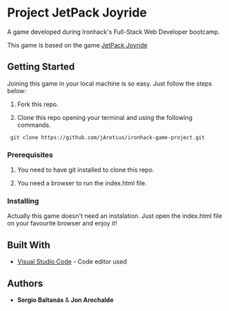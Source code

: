# Project JetPack Joyride

A game developed during Ironhack's Full-Stack Web Developer bootcamp.

This game is based on the game [JetPack Joyride](https://play.google.com/store/apps/details?id=com.halfbrick.jetpackjoyride)

## Getting Started

Joining this game in your local machine is so easy. Just follow the steps below:

1. Fork this repo.

2. Clone this repo opening your terminal and using the following commands.

 ```
  git clone https://github.com/jAretius/ironhack-game-project.git

  ```

### Prerequisites

1. You need to have git installed to clone this repo.

2. You need a browser to run the index.html file.

### Installing

Actually this game doesn't need an instalation. Just open the index.html file on your favourite browser and enjoy it!

## Built With

* [Visual Studio Code](https://code.visualstudio.com/) - Code editor used

## Authors

* **Sergio Baltanás** & **Jon Arechalde**

